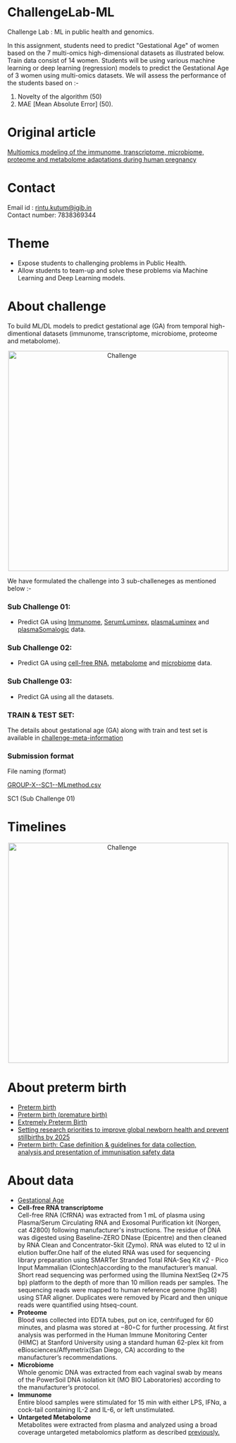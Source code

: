 # ChallengeLab-ML
Challenge Lab : ML in public health and genomics.

In this assignment, students need to predict "Gestational Age" of women based on the 7 multi-omics high-dimensional datasets as illustrated below. Train data consist of 14 women. Students will be using various machine learning or deep learning (regression) models to predict the Gestational Age of 3 women using multi-omics datasets. We will assess the performance of the students based on :- <br>
 1) Novelty of the algorithm (50) <br>
 2) MAE [Mean Absolute Error] (50).

# Original article
[Multiomics modeling of the immunome, transcriptome, microbiome, proteome and metabolome adaptations during human pregnancy](https://academic.oup.com/bioinformatics/article/35/1/95/5047759/)

# Contact
Email id : rintu.kutum@igib.in <br>
Contact number: 7838369344

# Theme
- Expose students to challenging problems in Public Health.
- Allow students to team-up and solve these problems via Machine Learning and Deep Learning models.

# About challenge
To build ML/DL models to predict gestational age (GA) from temporal high-dimentional
datasets (immunome, transcriptome, microbiome, proteome and metabolome).

<p align="center">
<img src="figures/figure-01.png" title="Challenge" width="500" />
</p>

We have formulated the challenge into 3 sub-challeneges as mentioned below :-

### Sub Challenge 01:
- Predict GA using [Immunome](https://github.com/rintukutum/challengeLab-ML/blob/master/data/train/immunome.csv), [SerumLuminex](https://github.com/rintukutum/challengeLab-ML/blob/master/data/train/SerumLuminex.csv), [plasmaLuminex](https://github.com/rintukutum/challengeLab-ML/blob/master/data/train/plasmaLuminex.csv) and [plasmaSomalogic](https://github.com/rintukutum/challengeLab-ML/blob/master/data/train/plasmaSomalogic.csv) data.

### Sub Challenge 02:
- Predict GA using [cell-free RNA](https://github.com/rintukutum/challengeLab-ML/blob/master/data/train/cfRNA.csv), [metabolome](https://github.com/rintukutum/challengeLab-ML/blob/master/data/train/metabolome.csv) and [microbiome](https://github.com/rintukutum/challengeLab-ML/blob/master/data/train/microbiome.csv) data.

### Sub Challenge 03:
- Predict GA using all the datasets.

### TRAIN & TEST SET:
The details about gestational age (GA) along with train and test set is available in
[challenge-meta-information](https://github.com/rintukutum/challengeLab-ML/blob/master/data/challenge-meta-information.csv)

### Submission format

File naming (format)

[GROUP-X--SC1--MLmethod.csv](https://github.com/rintukutum/challengeLab-ML/blob/master/data/submission-format.csv)

SC1 (Sub Challenge 01)


# Timelines
<p align="center">
<img src="figures/figure-02-150dpi.png" title="Challenge" width="500" />
</p>

# About preterm birth

 - [Preterm birth](https://www.who.int/news-room/fact-sheets/detail/preterm-birth)
 - [Preterm birth (premature birth)](https://www.nhp.gov.in/disease/reproductive-system/female-gynaecological-diseases-/preterm-birth)
 - [Extremely Preterm Birth](https://www.acog.org/Patients/FAQs/Extremely-Preterm-Birth)
 - [Setting research priorities to improve global newborn health and prevent stillbirths by 2025](https://www.ncbi.nlm.nih.gov/pmc/articles/PMC4576458/pdf/jogh-06-010508.pdf)
 - [Preterm birth: Case definition & guidelines for data collection, analysis,and presentation of immunisation safety data](https://www.ncbi.nlm.nih.gov/pmc/articles/PMC5139808/pdf/main.pdf)


# About data

- [Gestational Age](https://www.ncbi.nlm.nih.gov/pubmed/24764329)
- **Cell-free RNA transcriptome** <br>
   Cell-free RNA (CfRNA) was extracted from 1 mL of plasma using Plasma/Serum Circulating RNA and Exosomal Purification kit (Norgen, cat 42800) following manufacturer's  instructions.   The  residue  of  DNA  was  digested  using  Baseline-ZERO DNase (Epicentre) and then cleaned by RNA Clean and Concentrator-5kit (Zymo).  RNA was eluted to 12 ul in elution buffer.One half of the eluted RNA was used for sequencing library preparation using SMARTer Stranded Total RNA-Seq Kit v2 - Pico Input Mammalian (Clontech)according to the manufacturer’s manual.  Short read sequencing was performed using the Illumina NextSeq (2×75 bp) platform to the depth of more than 10 million reads per samples.  The sequencing reads were mapped to human reference genome (hg38) using STAR aligner.  Duplicates were removed by Picard and then unique reads were quantified using htseq-count.
- **Proteome** <br>
   Blood was collected into EDTA tubes, put on ice, centrifuged for 60 minutes, and plasma was stored at −80◦C for further processing.  At first analysis was performed in the Human Immune Monitoring Center (HIMC) at Stanford University using a standard human 62-plex kit from eBiosciences/Affymetrix(San  Diego,  CA)  according  to  the  manufacturer’s  recommendations.
- **Microbiome** <br>
   Whole  genomic  DNA  was  extracted  from  each  vaginal  swab  by  means  of the PowerSoil DNA isolation kit (MO BIO Laboratories) according to the manufacturer’s  protocol.
- **Immunome** <br>
   Entire blood samples were stimulated for 15 min with either LPS, IFNα, a cock-tail containing IL-2 and IL-6, or left unstimulated.    
- **Untargeted Metabolome** <br>
   Metabolites were extracted from plasma and analyzed using a broad coverage untargeted metabolomics platform as described  [previously.](https://www.ncbi.nlm.nih.gov/pubmed/25787789)
